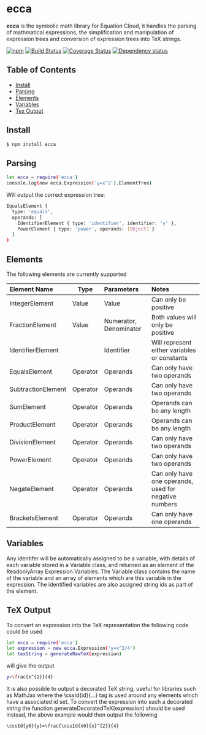 # ecca

**ecca** is the symbolic math library for Equation Cloud, it handles the parsing of mathmatical expressions, the simplification and manipulation of expression trees and conversion of expression trees into TeX strings.

[![npm](https://img.shields.io/npm/v/ecca.svg)](https://www.npmjs.com/package/ecca)
[![Build Status](https://api.travis-ci.org/equation-cloud/ecca.svg?branch=master)](https://travis-ci.org/equation-cloud/ecca)
[![Coverage Status](https://img.shields.io/coveralls/equation-cloud/ecca.svg)](https://coveralls.io/github/equation-cloud/ecca?branch=master)
[![Dependency status](https://david-dm.org/equation-cloud/ecca.svg)](https://david-dm.org/equation-cloud/ecca)

## Table of Contents

- [Install](#install)
- [Parsing](#parsing)
- [Elements](#elements)
- [Variables](#variables)
- [Tex Output](#tex-output)

## Install

```sh
$ npm install ecca
```

## Parsing

```sh
let ecca = require('ecca')
console.log(new ecca.Expression('y=x^2').ElementTree)
```

Will output the correct expression tree:

```sh
EqualsElement {
  type: 'equals',
  operands: [
    IdentifierElement { type: 'identifier', identifier: 'y' },
    PowerElement { type: 'power', operands: [Object] } 
  ]
}
```

## Elements

The following elements are currently supported

| Element Name       | Type     | Parameters             | Notes                                                 |
|:------------------ | -------- |:---------------------- |:----------------------------------------------------- |
| IntegerElement     | Value    | Value                  | Can only be positive                                  |
| FractionElement    | Value    | Numerator, Denominator | Both values will only be positive                     |
| IdentifierElement  |          | Identifier             | Will represent either variables or constants          |
| EqualsElement      | Operator | Operands               | Can only have two operands                            |
| SubtractionElement | Operator | Operands               | Can only have two operands                            |
| SumElement         | Operator | Operands               | Operands can be any length                            |
| ProductElement     | Operator | Operands               | Operands can be any length                            |
| DivisionElement    | Operator | Operands               | Can only have two operands                            |
| PowerElement       | Operator | Operands               | Can only have two operands                            |
| NegateElement      | Operator | Operands               | Can only have one operands, used for negative numbers |
| BracketsElement    | Operator | Operands               | Can only have one operands                            |

## Variables

Any identifer will be automatically assigned to be a variable, with details of each variable stored in a Variable class, and returned as an element of the ReadonlyArray<Variable> Expression.Variables. The Variable class contains the name of the variable and an array of elements which are this variable in the expression. The identified variables are also assigned string ids as part of the element. 

## TeX Output

To convert an expression into the TeX representation the following code could be used

```sh
let ecca = require('ecca')
let expression = new ecca.Expression('y=x^2/4')
let texString = generateRawTeX(expression)
```

will give the output 

```sh
y=\frac{x^{2}}{4}
```

It is also possible to output a decorated TeX string, useful for libraries such as MathJax where the \cssId{id}{...} tag is used around any elements which have a associated id set. To convert the expression into such a decorated string the function generateDecoratedTeX(expression) should be used instead, the above example would then output the following 

```sh
\cssId{y0}{y}=\frac{\cssId{x0}{x}^{2}}{4}
```
